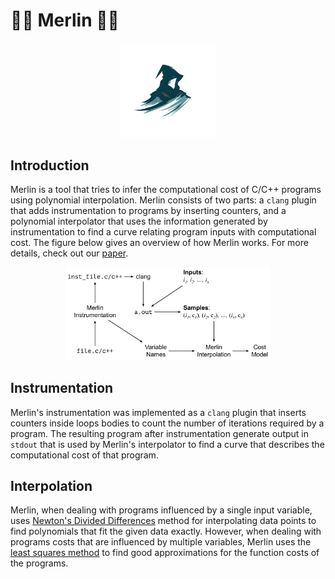 # 🧙‍♂️ Merlin 🧙‍♂️

<p align="center">
  <img alt="merlin drawing" src="assets/img/merlin_simple.png" width="30%" height="auto"/></br>
</p>

## Introduction
Merlin is a tool that tries to infer the computational cost of C/C++ programs using polynomial interpolation. Merlin consists of two parts: a
`clang` plugin that adds instrumentation to programs by inserting counters, and a polynomial interpolator that uses the information generated by instrumentation to find a curve relating program inputs with computational cost. The figure below gives an overview of how Merlin works. For more details, check out our [paper](https://homepages.dcc.ufmg.br/~fernando/publications/papers/Merlin.pdf).
<p align="center">
  <img alt="merlin overview" src="assets/img/MerlinOverview.png" width="65%" height="auto"/></br>
</p>

## Instrumentation
Merlin's instrumentation was implemented as a `clang` plugin that inserts counters inside loops bodies to count the number of iterations required by a program. The resulting program after instrumentation generate output in `stdout` that is used by Merlin's interpolator to find a curve that describes the computational cost of that program.

## Interpolation
Merlin, when dealing with programs influenced by a single input variable, uses [Newton's Divided Differences](https://en.wikipedia.org/wiki/Newton_polynomial) method for interpolating data points to find polynomials that fit the given data exactly. However, when dealing with programs costs that are influenced by multiple variables, Merlin uses the [least squares method](https://en.wikipedia.org/wiki/Linear_least_squares) to find good approximations for the function costs of the programs.
